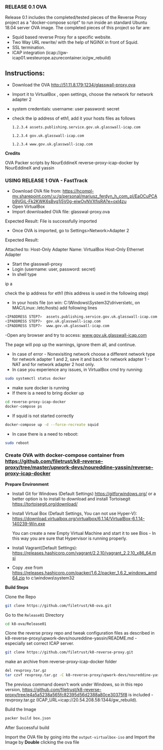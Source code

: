 ### RELEASE 0.1 OVA

Release 0.1 includes the completed/tested pieces of the Reverse Proxy project as a "docker-compose script" to run inside an standard Ubuntu 18.04 server OVA image. The completed pieces of this project so far are:

- Squid based reverse Proxy for a specific website.
- Two Way URL rewrite/ with the help of NGINX in front of Squid.
- SSL termination.
- ICAP integration (icap://gw-icap01.westeurope.azurecontainer.io/gw_rebuild)

## Instructions:
- Download the OVA http://51.11.8.179:1234/glasswall-proxy.ova
- Import it to VirtualBox , open settings, choose the network for network adapter 2
- system credentials:
username: user
password: secret
- check the ip address of eth1, add it your hosts files as follows

  `1.2.3.4 assets.publishing.service.gov.uk.glasswall-icap.com`

  `1.2.3.4 gov.uk.glasswall-icap.com`

  `1.2.3.4 www.gov.uk.glasswall-icap.com `


**Credits**

OVA Packer scripts by NourEddineX
reverse-proxy-icap-docker by NourEddineX and yassin


### USING RELEASE 1 OVA - FastTrack 

- Download OVA file from: https://hcompl-my.sharepoint.com/:u:/g/personal/mariusz_ferdyn_h_com_pl/EaOCuPCAb9VGjL-Fk2KWK6sBvg1j5V0g-eiwOyNVXfisRA?e=oxl4zu
- Open VirtualBox
- Import downloaded OVA file: glasswal-proxy.ova

Expected Result: File is successfully imported

- Once OVA is imported, go to Settings>Network>Adapter 2

Expected Result: 

Attached to: Host-Only Adapter
Name: VirtualBox Host-Only Ethernet Adapter

- Start the glasswall-proxy
- Login (username: user, password: secret)
- In shell type

ip a

check the ip address for eth1 (this address is used in the following step)

- In your hosts file (on win: C:\Windows\System32\drivers\etc, on MAC/Linux: /etc/hosts) add following lines
``` bash
<IPADDRESS STEP7>  assets.publishing.service.gov.uk.glasswall-icap.com
<IPADDRESS STEP7>  gov.uk.glasswall-icap.com
<IPADDRESS STEP7>  www.gov.uk.glasswall-icap.com
```
-Open any browser and try to access: www.gov.uk.glasswall-icap.com

The page will pop up the warnings, ignore them all, and continue. 


- In case of error - Nonexisiting network choose a different network type for network adapter 1 and 2, save it and back for network adapter 1 - NAT and for network adapter 2 host only.
- In case you experience any issues, in VirtualBox cmd try running:
``` bash
sudo systemctl status docker
```
- make sure docker is running
- If there is a need to bring docker up
``` bash
cd reverse-proxy-icap-docker
docker-compose ps
```
- If squid is not started correctly
``` bash
docker-compose up -d --force-recreate squid
```
- In case there is a need to reboot:
``` bash
sudo reboot
```


### Create OVA with docker-compose container from https://github.com/filetrust/k8-reverse-proxy/tree/master/upwork-devs/noureddine-yassin/reverse-proxy-icap-docker

**Prepare Environment**

- Install Git for Windows (Default Settings) https://gitforwindows.org/ or a better option is to install to download and install Tortoisegit https://tortoisegit.org/download/
- Install Virtual Box (Default Settings, You can not use Hyper-V): https://download.virtualbox.org/virtualbox/6.1.14/VirtualBox-6.1.14-140239-Win.exe
	
	You can create a new Empty Virtual Machine and start it to see Bios - In this way you are sure that Hypervisor is running properly.

- Install Vagrant(Default Settings): https://releases.hashicorp.com/vagrant/2.2.10/vagrant_2.2.10_x86_64.msi
- Copy .exe from https://releases.hashicorp.com/packer/1.6.2/packer_1.6.2_windows_amd64.zip to c:\windows\system32


**Build Steps**

Clone the Repo

``` bash
git clone https://github.com/filetrust/k8-ova.git
```

Go to the `Release01` Directory

``` bash
cd k8-ova/Release01
```

Clone the reverse proxy repo and tweak configuration files as described in k8-reverse-proxy/upwork-devs/noureddine-yassin/README.md - especially set correct ICAP server.

```bash
git clone https://github.com/filetrust/k8-reverse-proxy.git
```

make an archive from reverse-proxy-icap-docker folder

```bash
del revproxy.tar.gz
tar czvf revproxy.tar.gz -C k8-reverse-proxy/upwork-devs/noureddine-yassin/ reverse-proxy-icap-docker/
```

The previous command doesn't work under Windows, so in this repo version, https://github.com/filetrust/k8-reverse-proxy/tree/e4a5a5238a565fc82395d56d2388a80ce30375f8 is included - revproxy.tar.gz (ICAP_URL=icap://20.54.208.58:1344/gw_rebuild).

Build the Image

``` bash
packer build box.json
```

After Successful build

Import the OVA file by going into the `output-virtualbox-iso` and Import the Image by **Double** clicking the ova file
